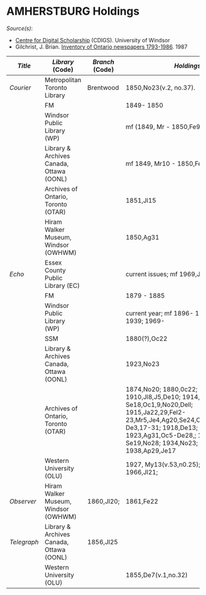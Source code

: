 # AMHERSTBURG Holdings

_Source(s)_:
   * [Centre for Digital Scholarship](https://cdigs.uwindsor.ca) (CDIGS). University of Windsor
   * Gilchrist, J. Brian. [Inventory of Ontario newspapers 1793-1986](https://www.torontopubliclibrary.ca/detail?R=1955746). 1987

| _Title_ | _Library_ (Code) | _Branch_ (Code) | _Holdings_ |
| --- | --- | --- | --- |
| _Courier_ | Metropolitan Toronto Library | Brentwood | 1850,No23(v.2, no.37). |
|  | FM |  | 1849- 1850 |
|  | Windsor Public Library (WP) |  | mf (1849, Mr - 1850,Fe9; |
|  | Library & Archives Canada, Ottawa (OONL) |  | mf 1849, Mr10 - 1850,Fe9 |
|  | Archives of Ontario, Toronto (OTAR) |  | 1851,Jl15 |
|  | Hiram Walker Museum, Windsor (OWHWM) |  | 1850,Ag31 |
| _Echo_ | Essex County Public Library (EC) |  | current issues; mf 1969,Ja - 1984,De26 |
|  | FM |  | 1879 - 1885 |
|  | Windsor Public Library (WP) |  | current year; mf 1896- 1918; 1935- 1939; 1969- |
|  | SSM |  | 1880(?),Oc22 |
|  | Library & Archives Canada, Ottawa (OONL) |  | 1923,No23 |
|  | Archives of Ontario, Toronto (OTAR) |  | 1874,No20; 1880,0c22; 1908,0c15; 1910,Jl8,J5,De10; 1914,Ag14-Se18,Oc1,9,No20,Dell; 1915,Ja22,29,Fel2-23,Mr5,Je4,Ag20,Se24,Oc22,29,No5,19-De3,17-31; 1918,De13; 1923,Ag31,Oc5-De28,; 1924,Ja4-Se19,No28; 1934,No23; 1938,Ap29,Je17 |
|  | Western University (OLU) |  | 1927, My13(v.53,n0.25); 1934,No23; 1966,Jl21; |
| _Observer_ | Hiram Walker Museum, Windsor (OWHWM) | 1860,Jl20; | 1861,Fe22 |
| _Telegraph_ | Library & Archives Canada, Ottawa (OONL) | 1856,Jl25 |  |
|  | Western University (OLU) |  | 1855,De7(v.1,no.32) |
